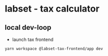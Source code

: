 # labset - tax calculator

## local dev-loop

- launch tax frontend

```bash
yarn workspace @labset-tax-frontend/app dev
```
